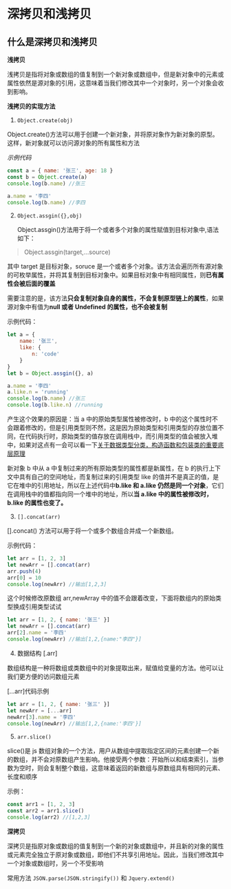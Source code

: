 <!--
 * @Author: liwenxiang
 * @Date: 2024-03-05 09:18:19
 * @LastEditors: liwenxiang
 * @LastEditTime: 2024-03-05 13:32:12
-->

# 深拷贝和浅拷贝

## 什么是深拷贝和浅拷贝

**浅拷贝**

浅拷贝是指将对象或数组的值复制到一个新对象或数组中，但是新对象中的元素或属性依然是源对象的引用，这意味着当我们修改其中一个对象时，另一个对象会收到影响。

**浅拷贝的实现方法**

1. `Object.create(obj)`

Object.create()方法可以用于创建一个新对象，并将原对象作为新对象的原型。这样，新对象就可以访问源对象的所有属性和方法

_示例代码_

```js
const a = { name: '张三', age: 18 }
const b = Object.create(a)
console.log(b.name) //张三

a.name = '李四'
console.log(b.name) //李四
```

2.  `Object.assgin({},obj)`

    Object.assgin()方法用于将一个或者多个对象的属性赋值到目标对象中,语法如下：

> Object.assgin(target,...source)

其中 target 是目标对象，soruce 是一个或者多个对象。该方法会遍历所有源对象的可枚举属性，并将其复制到目标对象中。如果目标对象中有相同属性，则**已有属性会被后面的覆盖**

需要注意的是，该方法**只会复制对象自身的属性，不会复制原型链上的属性**，如果源对象中有值为**null 或者 Undefined 的属性，也不会被复制**

示例代码：

```js
let a = {
	name: '张三',
	like: {
		n: 'code'
	}
}
let b = Object.assgin({}, a)

a.name = '李四'
a.like.n = 'running'
console.log(b.name) //张三
console.log(b.like.n) //running
```

产生这个效果的原因是：当 a 中的原始类型属性被修改时，b 中的这个属性时不会跟着修改的，但是引用类型则不然，这是因为原始类型和引用类型的存放位置不同，在代码执行时，原始类型的值存放在调用栈中，而引用类型的值会被放入堆中，如果对这点有一会可以看一下[关于数据类型分类，构造函数和包装类的重要底层原理](https://juejin.cn/post/7301909438587600937)

新对象 b 中从 a 中复制过来的所有原始类型的属性都是新属性，在 b 的执行上下文中具有自己的空间地址，而复制过来的引用类型 like 的值并不是真正的值，是它在堆中的引用地址，所以在上述代码中**b.like 和 a.like 仍然是同一个对象**，它们在调用栈中的值都指向同一个堆中的地址，所以**当 a.like 中的属性被修改时，b.like 的属性也变了。**

3. `[].concat(arr)`

[].concat() 方法可以用于将一个或多个数组合并成一个新数组。

示例代码：

```js
let arr = [1, 2, 3]
let newArr = [].concat(arr)
arr.push(4)
arr[0] = 10
console.log(newArr) //输出[1,2,3]
```

这个时候修改原数组 arr,newArray 中的值不会跟着改变，下面将数组内的原始类型换成引用类型试试

```js
let arr = [1, 2, { name: '张三' }]
let newArr = [].concat(arr)
arr[2].name = '李四'
console.log(newArr) //输出[1,2,{name:"李四"}]
```

4. 数据结构 [.arr]

数组结构是一种将数组或类数组中的对象提取出来，赋值给变量的方法。他可以让我们更方便的访问数组元素

[...arr]代码示例

```js
let arr = [1, 2, { name: '张三' }]
let newArr = [...arr]
newArr[3].name = '李四'
console.log(newArr) //输出[1,2,{name:'李四'}]
```

5. `arr.slice()`

slice()是 js 数组对象的一个方法，用户从数组中提取指定区间的元素创建一个新的数组，并不会对原数组产生影响。他接受两个参数：开始所以和结束索引，当参数为空时，则会复制整个数组，这意味着返回的新数组与原数组具有相同的元素、长度和顺序

示例：

```js
const arr1 = [1, 2, 3]
const arr2 = arr1.slice()
console.log(arr2) //[1,2,3]
```

**深拷贝**

深拷贝是指原对象或数组的值复制到一个新的对象或数组中，并且新的对象的属性或元素完全独立于原对象或数组，即他们不共享引用地址。因此，当我们修改其中一个对象或数组时，另一个不受影响

常用方法 `JSON.parse(JSON.stringify())` 和 `Jquery.extend()`

